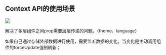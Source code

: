 ## Context API的使用场景
![](/images/1650771004665-a2aaf324-dcf8-4b0c-bca7-77a7859e5d48.png)

解决了多层组件之间prop需要层层传递的问题。（theme，language）



如果自己通过存储外部数据进行使用，需要监听数据的变化，当变化是主动调用组件的forceUpdate强制刷新；

